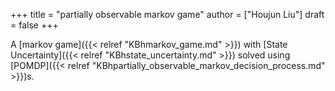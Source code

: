 +++
title = "partially observable markov game"
author = ["Houjun Liu"]
draft = false
+++

A [markov game]({{< relref "KBhmarkov_game.md" >}}) with [State Uncertainty]({{< relref "KBhstate_uncertainty.md" >}}) solved using [POMDP]({{< relref "KBhpartially_observable_markov_decision_process.md" >}})s.
